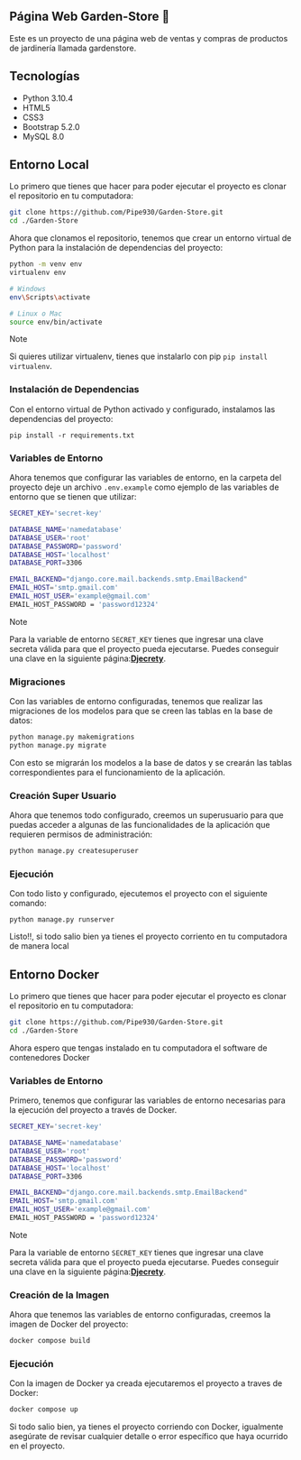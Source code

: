 ## Página Web Garden-Store 🌱

Este es un proyecto de una página web de ventas y compras de productos de jardinería llamada gardenstore.

## Tecnologías

- Python 3.10.4
- HTML5
- CSS3
- Bootstrap 5.2.0
- MySQL 8.0

## Entorno Local

Lo primero que tienes que hacer para poder ejecutar el proyecto es clonar el repositorio en tu computadora:

```bash
git clone https://github.com/Pipe930/Garden-Store.git
cd ./Garden-Store
```

Ahora que clonamos el repositorio, tenemos que crear un entorno virtual de Python para la instalación de dependencias del proyecto:

```bash
python -m venv env
virtualenv env

# Windows
env\Scripts\activate

# Linux o Mac
source env/bin/activate
```

> [!NOTE]
> Si quieres utilizar virtualenv, tienes que instalarlo con pip `pip install virtualenv`.

### Instalación de Dependencias

Con el entorno virtual de Python activado y configurado, instalamos las dependencias del proyecto:

    pip install -r requirements.txt

### Variables de Entorno

Ahora tenemos que configurar las variables de entorno, en la carpeta del proyecto deje un archivo `.env.example` como ejemplo de las variables de entorno que se tienen que utilizar:

```bash
SECRET_KEY='secret-key'

DATABASE_NAME='namedatabase'
DATABASE_USER='root'
DATABASE_PASSWORD='password'
DATABASE_HOST='localhost'
DATABASE_PORT=3306

EMAIL_BACKEND="django.core.mail.backends.smtp.EmailBackend"
EMAIL_HOST='smtp.gmail.com'
EMAIL_HOST_USER='example@gmail.com'
EMAIL_HOST_PASSWORD = 'password12324'
```

> [!NOTE]
> Para la variable de entorno `SECRET_KEY` tienes que ingresar una clave secreta válida para que el proyecto pueda ejecutarse. Puedes conseguir una clave en la siguiente página:**[Djecrety](https://djecrety.ir/)**.

### Migraciones

Con las variables de entorno configuradas, tenemos que realizar las migraciones de los modelos para que se creen las tablas en la base de datos:

```bash
python manage.py makemigrations
python manage.py migrate
```

Con esto se migrarán los modelos a la base de datos y se crearán las tablas correspondientes para el funcionamiento de la aplicación.

### Creación Super Usuario

Ahora que tenemos todo configurado, creemos un superusuario para que puedas acceder a algunas de las funcionalidades de la aplicación que requieren permisos de administración:

```bash
python manage.py createsuperuser
```

### Ejecución

Con todo listo y configurado, ejecutemos el proyecto con el siguiente comando:

    python manage.py runserver

Listo!!, si todo salio bien ya tienes el proyecto corriento en tu computadora de manera local

## Entorno Docker

Lo primero que tienes que hacer para poder ejecutar el proyecto es clonar el repositorio en tu computadora:

```bash
git clone https://github.com/Pipe930/Garden-Store.git
cd ./Garden-Store
```

Ahora espero que tengas instalado en tu computadora el software de contenedores Docker

### Variables de Entorno

Primero, tenemos que configurar las variables de entorno necesarias para la ejecución del proyecto a través de Docker.

```bash
SECRET_KEY='secret-key'

DATABASE_NAME='namedatabase'
DATABASE_USER='root'
DATABASE_PASSWORD='password'
DATABASE_HOST='localhost'
DATABASE_PORT=3306

EMAIL_BACKEND="django.core.mail.backends.smtp.EmailBackend"
EMAIL_HOST='smtp.gmail.com'
EMAIL_HOST_USER='example@gmail.com'
EMAIL_HOST_PASSWORD = 'password12324'
```

> [!NOTE]
> Para la variable de entorno `SECRET_KEY` tienes que ingresar una clave secreta válida para que el proyecto pueda ejecutarse. Puedes conseguir una clave en la siguiente página:**[Djecrety](https://djecrety.ir/)**.

### Creación de la Imagen

Ahora que tenemos las variables de entorno configuradas, creemos la imagen de Docker del proyecto:

```bash
docker compose build
```

### Ejecución

Con la imagen de Docker ya creada ejecutaremos el proyecto a traves de Docker:

```bash
docker compose up
```

Si todo salio bien, ya tienes el proyecto corriendo con Docker, igualmente asegúrate de revisar cualquier detalle o error específico que haya ocurrido en el proyecto.
